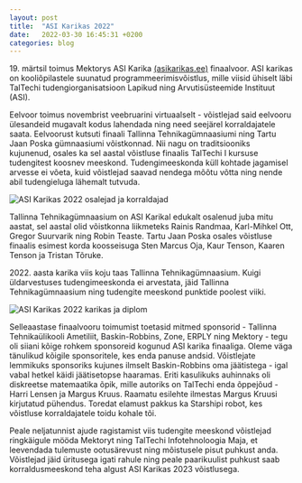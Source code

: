 ```yaml
---
layout: post
title:  "ASI Karikas 2022"
date:   2022-03-30 16:45:31 +0200
categories: blog
---
```


19\. märtsil toimus Mektorys ASI Karika [(asikarikas.ee)](https://asikarikas.ee/) finaalvoor. ASI karikas on kooliõpilastele suunatud programmeerimisvõistlus, mille viisid ühiselt läbi TalTechi tudengiorganisatsioon Lapikud ning Arvutisüsteemide Instituut (ASI).

Eelvoor toimus novembrist veebruarini virtuaalselt - võistlejad said eelvooru ülesandeid mugavalt kodus lahendada ning need seejärel korraldajatele saata.
Eelvoorust kutsuti finaali Tallinna Tehnikagümnaasiumi ning Tartu Jaan Poska gümnaasiumi võistkonnad. Nii nagu on traditsiooniks kujunenud, osales ka sel aastal võistluse finaalis TalTechi I kursuse tudengitest koosnev meeskond. Tudengimeeskonda küll kohtade jagamisel arvesse ei võeta, kuid võistlejad saavad nendega mõõtu võtta ning nende abil tudengieluga lähemalt tutvuda.

![ASI Karikas 2022 osalejad ja korraldajad](https://i.imgur.com/3iNVQhn.jpg "ASI Karikas 2022 osalejad ja korraldajad")

Tallinna Tehnikagümnaasium on ASI Karikal edukalt osalenud juba mitu aastat, sel aastal olid võistkonna liikmeteks Rainis Randmaa, Karl-Mihkel Ott, Gregor Suurvarik ning Robin Teaste. Tartu Jaan Poska osales võistluse finaalis esimest korda koosseisuga Sten Marcus Oja, Kaur Tenson, Kaaren Tenson ja Tristan Tõruke.

2022\. aasta karika viis koju taas Tallinna Tehnikagümnaasium. Kuigi üldarvestuses tudengimeeskonda ei arvestata, jäid Tallinna Tehnikagümnaasium ning tudengite meeskond punktide poolest viiki.

![ASI Karikas 2022 karikas ja diplom](https://i.imgur.com/tMQCzWI.jpg "ASI Karikas 2022 karikas ja diplom")

Selleaastase finaalvooru toimumist toetasid mitmed sponsorid - Tallinna Tehnikaülikooli Ametiliit, Baskin-Robbins, Zone, ERPLY ning Mektory - tegu oli siiani kõige rohkem sponsoreid kogunud ASI karika finaaliga. Oleme väga tänulikud kõigile sponsoritele, kes enda panuse andsid. Võistlejate lemmikuks sponsoriks kujunes ilmselt Baskin-Robbins oma jäätistega - igal vabal hetkel käidi jäätisetopse haaramas. Eriti kasulikuks auhinnaks oli diskreetse matemaatika õpik, mille autoriks on TalTechi enda õppejõud - Harri Lensen ja Margus Kruus. Raamatu esilehte ilmestas Margus Kruusi kirjutatud pühendus. Toredat elamust pakkus ka Starshipi robot, kes võistluse korraldajatele toidu kohale tõi.

Peale neljatunnist ajude ragistamist viis tudengite meeskond võistlejad ringkäigule mööda Mektoryt ning TalTechi Infotehnoloogia Maja, et leevendada tulemuste ootusärevust ning mõistusele pisut puhkust anda. Võistlejad jäid üritusega igati rahule ning peale paarikuulist puhkust saab korraldusmeeskond teha algust ASI Karikas 2023 võistlusega.
